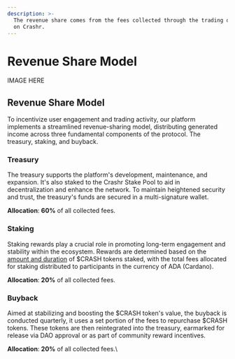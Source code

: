 ```yaml
---
description: >-
  The revenue share comes from the fees collected through the trading of assets
  on Crashr.
---
```


# Revenue Share Model

IMAGE HERE

## Revenue Share Model

To incentivize user engagement and trading activity, our platform implements a streamlined revenue-sharing model, distributing generated income across three fundamental components of the protocol. The treasury, staking, and buyback. &#x20;

### Treasury

The treasury supports the platform's development, maintenance, and expansion. It's also staked to the Crashr Stake Pool to aid in decentralization and enhance the network. To maintain heightened security and trust, the treasury's funds are secured in a multi-signature wallet.

**Allocation**: **60%** of all collected fees.

### Staking

Staking rewards play a crucial role in promoting long-term engagement and stability within the ecosystem. Rewards are determined based on the [amount and duration](revenue-share-model.md#staking) of $CRASH tokens staked, with the total fees allocated for staking distributed to participants in the currency of ADA (Cardano).

**Allocation**: **20%** of all collected fees.

### Buyback

Aimed at stabilizing and boosting the $CRASH token's value, the buyback is conducted quarterly, it uses a set portion of the fees to repurchase $CRASH tokens. These tokens are then reintegrated into the treasury, earmarked for release via DAO approval or as part of community reward incentives.

**Allocation**: **20%** of all collected fees.\
